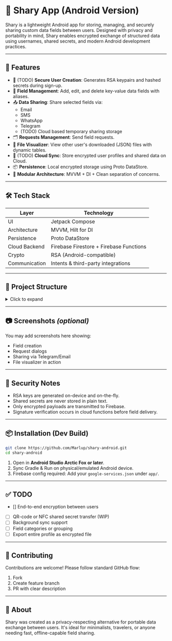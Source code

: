 # 📲 Shary App (Android Version)

Shary is a lightweight Android app for storing, managing, and securely sharing custom data fields between users. Designed with privacy and portability in mind, Shary enables encrypted exchange of structured data using usernames, shared secrets, and modern Android development practices.

---

## 🚀 Features

- 🔐 (TODO) **Secure User Creation**: Generates RSA keypairs and hashed secrets during sign-up.
- 🧠 **Field Management**: Add, edit, and delete key-value data fields with aliases.
- 📤 **Data Sharing**: Share selected fields via:
  - Email
  - SMS
  - WhatsApp
  - Telegram
  - (TODO) Cloud based temporary sharing storage
- 🗂 **Requests Management**: Send field requests.
- 📁 **File Visualizer**: View other user's downloaded (JSON) files with dynamic tables.
- 🔄 (TODO) **Cloud Sync**: Store encrypted user profiles and shared data on Cloud.
- 📦 **Persistence**: Local encrypted storage using Proto DataStore.
- 🔧 **Modular Architecture**: MVVM + DI + Clean separation of concerns.

---

## 🛠️ Tech Stack

| Layer | Technology |
|-------|------------|
| UI | Jetpack Compose |
| Architecture | MVVM, Hilt for DI |
| Persistence | Proto DataStore |
| Cloud Backend | Firebase Firestore + Firebase Functions |
| Crypto | RSA (Android-compatible) |
| Communication | Intents & third-party integrations |

---

## 🧱 Project Structure

<details>
<summary>Click to expand</summary>

```
com
└───shary
    └───app
        │   MainActivity.kt
        │
        ├───app
        │       App.kt
        │       AppFileProvider.java
        │
        ├───controller
        │       Controller.kt
        │
        ├───core
        │   │   Session.kt
        │   │
        │   ├───constants
        │   │       Constants.kt
        │   │
        │   ├───dependencyContainer
        │   │       DependencyContainer.kt
        │   │
        │   └───enums
        │           StatusDataSentDb.kt
        │
        ├───data
        │   └───model
        │           Field.kt
        │           User.kt
        │
        ├───datastore
        │       FieldListDataStore.kt
        │       FieldListSerializer.kt
        │       UserDataStore.kt
        │       UserListSerializer.kt
        │
        ├───repositories
        │   ├───impl
        │   │       FieldRepositoryImpl.kt
        │   │       UserRepositoryImpl.kt
        │   │
        │   └───interface
        │           FieldRepository.kt
        │           UserRepository.kt
        │
        ├───security
        │   │   CryptographyManager.kt
        │   │   DeterministicRNG.kt
        │   │   SecurityConstants.kt
        │   │
        │   └───securityUtils
        │           SecurityUtils.kt
        │
        ├───services
        │   ├───cloud
        │   │       CloudService.kt
        │   │       Constants.kt
        │   │       ICloudService.kt
        │   │       Utils.kt
        │   │
        │   ├───email
        │   │       Constants.kt
        │   │       EmailService.kt
        │   │
        │   ├───field
        │   │       FieldService.kt
        │   │
        │   ├───file
        │   │       FileService.kt
        │   │
        │   ├───messaging
        │   │       TelegramService.kt
        │   │       WhatsAppService.kt
        │   │
        │   ├───requestField
        │   │       RequestFieldService.kt
        │   │
        │   └───user
        │           UserService.kt
        │
        ├───ui
        │   ├───screens
        │   │   ├───commonConstants
        │   │   ├───fields
        │   │   │   │   FieldsScreen.kt
        │   │   │   │
        │   │   │   ├───constants
        │   │   │   │       Constants.kt
        │   │   │   │
        │   │   │   └───utils
        │   │   │           AddFieldDialog.kt
        │   │   │           FieldRowSelectable.kt.disabled
        │   │   │           SendFieldsDialog.kt
        │   │   │
        │   │   ├───fileVisualizer
        │   │   │       FileVisualizerScreen.kt
        │   │   │
        │   │   ├───home
        │   │   │   │   HomeScreen.kt
        │   │   │   │
        │   │   │   └───utils
        │   │   │           AppNavigator.kt
        │   │   │           Screen.kt
        │   │   │           ShareFieldsGenericButton.kt
        │   │   │           TopBar.kt
        │   │   │
        │   │   ├───login
        │   │   │       LoginScreen.kt
        │   │   │
        │   │   ├───logup
        │   │   │       LogupScreen.kt
        │   │   │
        │   │   ├───requests
        │   │   │   │   RequestsScreen.kt
        │   │   │   │
        │   │   │   └───utils
        │   │   │           AddRequestDialog.kt
        │   │   │           SendRequestDialog.kt
        │   │   │
        │   │   ├───users
        │   │   │       AddUserDialog.kt
        │   │   │       UserRowSelectable.kt.disabled
        │   │   │       UsersScreen.kt
        │   │   │
        │   │   └───utils
        │   │           ComposableHider.kt
        │   │           FieldsMatchingDialog.kt
        │   │           FilterBox.kt
        │   │           FunctionUtils.kt
        │   │           GoBackHomeLayout.kt
        │   │           ItemRow.kt
        │   │           PasswordOutlinedTextField.kt
        │   │           rowSearcher.kt
        │   │           SelectableRow.kt
        │   │
        │   └───theme
        │           Color.kt
        │           Theme.kt
        │           Type.kt
        │
        ├───utils
        │       BiometricAuthManager.kt
        │       DateUtils.kt
        │       UtilsFunctions.kt
        │       ValidationUtils.kt
        │
        └───viewmodels
            │   ViewModelFactory.kt
            │
            ├───field
            │       FieldViewModel.kt
            │       FieldViewModelFactory.disabled
            │
            └───user
                    UserViewModel.kt
```
</details>

---

## 📷 Screenshots *(optional)*

You may add screenshots here showing:
- Field creation
- Request dialogs
- Sharing via Telegram/Email
- File visualizer in action

---

## 🔐 Security Notes

- RSA keys are generated on-device and on-the-fly.
- Shared secrets are never stored in plain text.
- Only encrypted payloads are transmitted to Firebase.
- Signature verification occurs in cloud functions before field delivery.

---

## 📦 Installation (Dev Build)

```bash
git clone https://github.com/Marlup/shary-android.git
cd shary-android
```

1. Open in **Android Studio Arctic Fox or later**.
2. Sync Gradle & Run on physical/emulated Android device.
3. Firebase config required: Add your `google-services.json` under `app/`.

---

## ✅ TODO

- [] End-to-end encryption between users
- [ ] QR-code or NFC shared secret transfer (WIP)
- [ ] Background sync support
- [ ] Field categories or grouping
- [ ] Export entire profile as encrypted file

---

## 🤝 Contributing

Contributions are welcome! Please follow standard GitHub flow:  
1. Fork  
2. Create feature branch  
3. PR with clear description

---

## 🧠 About

Shary was created as a privacy-respecting alternative for portable data exchange between users. It's ideal for minimalists, travelers, or anyone needing fast, offline-capable field sharing.
